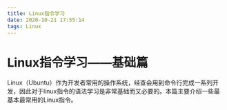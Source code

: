 ```yaml
---
title: Linux指令学习
date: 2020-10-21 17:55:14
tags: Linux
---
```


# Linux指令学习——基础篇

Linux（Ubuntu）作为开发者常用的操作系统，经查会用到命令行完成一系列开发，因此对于linux指令的语法学习是非常基础而又必要的。本篇主要介绍一些最基本最常用的Linux指令。

